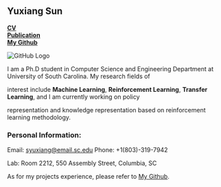 ## Yuxiang Sun

[**CV**]()             
[**Publication**]()               
[**My Github**](https://github.com/SunCherry)

 ![GitHub Logo](/Users/cherrysun/Desktop/me.png)

I am a Ph.D student in Computer Science and Engineering Department at University of South Carolina. My research fields of 

interest include **Machine Learning**, **Reinforcement Learning**, **Transfer Learning**, and I am currently working on policy 

representation and knowledge representation based on reinforcement learning methodology.

### Personal Information:
Email: syuxiang@email.sc.edu   Phone: +1(803)-319-7942

Lab: Room 2212, 550 Assembly Street, Columbia, SC

As for my projects experience, please refer to [My Github](https://github.com/SunCherry).

